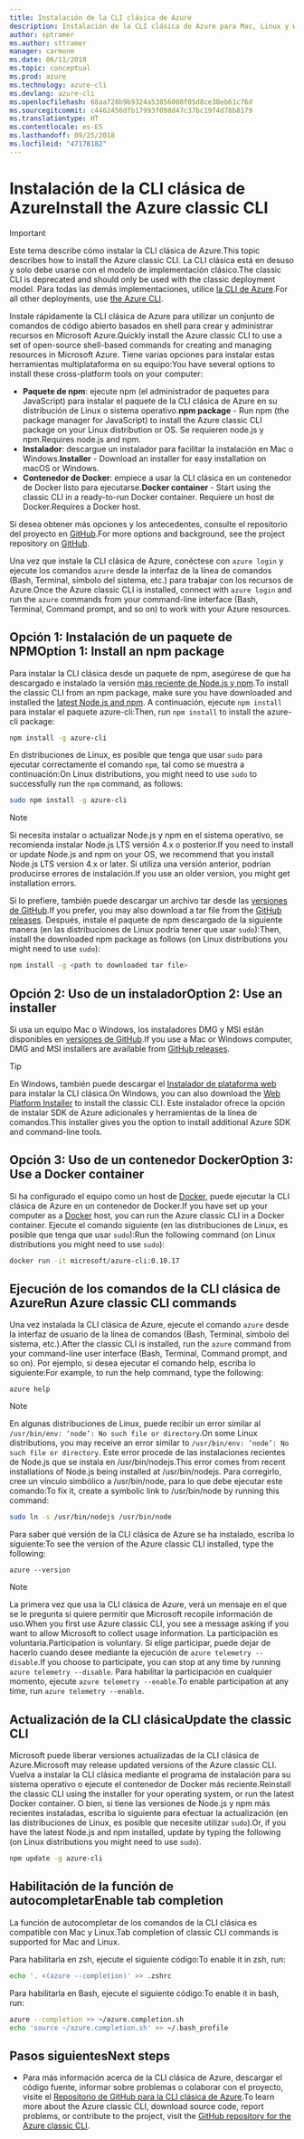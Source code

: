 ```yaml
---
title: Instalación de la CLI clásica de Azure
description: Instalación de la CLI clásica de Azure para Mac, Linux y Windows con el objetivo de comenzar a utilizar los servicios de Azure
author: sptramer
ms.author: sttramer
manager: carmonm
ms.date: 06/11/2018
ms.topic: conceptual
ms.prod: azure
ms.technology: azure-cli
ms.devlang: azure-cli
ms.openlocfilehash: 68aa728b9b9324a53856008f05d8ce30eb61c76d
ms.sourcegitcommit: c4462456dfb17993f098d47c37bc19f4d78b8179
ms.translationtype: HT
ms.contentlocale: es-ES
ms.lasthandoff: 09/25/2018
ms.locfileid: "47178182"
---
```

# <a name="install-the-azure-classic-cli"></a><span data-ttu-id="e6a64-103">Instalación de la CLI clásica de Azure</span><span class="sxs-lookup"><span data-stu-id="e6a64-103">Install the Azure classic CLI</span></span>

> [!IMPORTANT]
> <span data-ttu-id="e6a64-104">Este tema describe cómo instalar la CLI clásica de Azure.</span><span class="sxs-lookup"><span data-stu-id="e6a64-104">This topic describes how to install the Azure classic CLI.</span></span> <span data-ttu-id="e6a64-105">La CLI clásica está en desuso y solo debe usarse con el modelo de implementación clásico.</span><span class="sxs-lookup"><span data-stu-id="e6a64-105">The classic CLI is deprecated and should only be used with the classic deployment model.</span></span>
> <span data-ttu-id="e6a64-106">Para todas las demás implementaciones, utilice [la CLI de Azure](/cli/azure).</span><span class="sxs-lookup"><span data-stu-id="e6a64-106">For all other deployments, use [the Azure CLI](/cli/azure).</span></span>

<span data-ttu-id="e6a64-107">Instale rápidamente la CLI clásica de Azure para utilizar un conjunto de comandos de código abierto basados en shell para crear y administrar recursos en Microsoft Azure.</span><span class="sxs-lookup"><span data-stu-id="e6a64-107">Quickly install the Azure classic CLI to use a set of open-source shell-based commands for creating and managing resources in Microsoft Azure.</span></span> <span data-ttu-id="e6a64-108">Tiene varias opciones para instalar estas herramientas multiplataforma en su equipo:</span><span class="sxs-lookup"><span data-stu-id="e6a64-108">You have several options to install these cross-platform tools on your computer:</span></span>

* <span data-ttu-id="e6a64-109">**Paquete de npm**: ejecute npm (el administrador de paquetes para JavaScript) para instalar el paquete de la CLI clásica de Azure en su distribución de Linux o sistema operativo.</span><span class="sxs-lookup"><span data-stu-id="e6a64-109">**npm package** - Run npm (the package manager for JavaScript) to install the Azure classic CLI package on your Linux distribution or OS.</span></span> <span data-ttu-id="e6a64-110">Se requieren node.js y npm.</span><span class="sxs-lookup"><span data-stu-id="e6a64-110">Requires node.js and npm.</span></span>
* <span data-ttu-id="e6a64-111">**Instalador**: descargue un instalador para facilitar la instalación en Mac o Windows.</span><span class="sxs-lookup"><span data-stu-id="e6a64-111">**Installer** - Download an installer for easy installation on macOS or Windows.</span></span>
* <span data-ttu-id="e6a64-112">**Contenedor de Docker**: empiece a usar la CLI clásica en un contenedor de Docker listo para ejecutarse.</span><span class="sxs-lookup"><span data-stu-id="e6a64-112">**Docker container** - Start using the classic CLI in a ready-to-run Docker container.</span></span> <span data-ttu-id="e6a64-113">Requiere un host de Docker.</span><span class="sxs-lookup"><span data-stu-id="e6a64-113">Requires a Docker host.</span></span>

<span data-ttu-id="e6a64-114">Si desea obtener más opciones y los antecedentes, consulte el repositorio del proyecto en [GitHub](https://github.com/azure/azure-xplat-cli).</span><span class="sxs-lookup"><span data-stu-id="e6a64-114">For more options and background, see the project repository on [GitHub](https://github.com/azure/azure-xplat-cli).</span></span>

<span data-ttu-id="e6a64-115">Una vez que instale la CLI clásica de Azure, conéctese con `azure login` y ejecute los comandos `azure` desde la interfaz de la línea de comandos (Bash, Terminal, símbolo del sistema, etc.) para trabajar con los recursos de Azure.</span><span class="sxs-lookup"><span data-stu-id="e6a64-115">Once the Azure classic CLI is installed, connect with `azure login` and run the `azure` commands from your command-line interface (Bash, Terminal, Command prompt, and so on) to work with your Azure resources.</span></span>

## <a name="option-1-install-an-npm-package"></a><span data-ttu-id="e6a64-116">Opción 1: Instalación de un paquete de NPM</span><span class="sxs-lookup"><span data-stu-id="e6a64-116">Option 1: Install an npm package</span></span>

<span data-ttu-id="e6a64-117">Para instalar la CLI clásica desde un paquete de npm, asegúrese de que ha descargado e instalado la versión [más reciente de Node.js y npm](https://nodejs.org/en/download/package-manager/).</span><span class="sxs-lookup"><span data-stu-id="e6a64-117">To install the classic CLI from an npm package, make sure you have downloaded and installed the [latest Node.js and npm](https://nodejs.org/en/download/package-manager/).</span></span> <span data-ttu-id="e6a64-118">A continuación, ejecute `npm install` para instalar el paquete azure-cli:</span><span class="sxs-lookup"><span data-stu-id="e6a64-118">Then, run `npm install` to install the azure-cli package:</span></span>

```bash
npm install -g azure-cli
```

<span data-ttu-id="e6a64-119">En distribuciones de Linux, es posible que tenga que usar `sudo` para ejecutar correctamente el comando `npm`, tal como se muestra a continuación:</span><span class="sxs-lookup"><span data-stu-id="e6a64-119">On Linux distributions, you might need to use `sudo` to successfully run the `npm` command, as follows:</span></span>

```bash
sudo npm install -g azure-cli
```

> [!NOTE]
> <span data-ttu-id="e6a64-120">Si necesita instalar o actualizar Node.js y npm en el sistema operativo, se recomienda instalar Node.js LTS versión 4.x o posterior.</span><span class="sxs-lookup"><span data-stu-id="e6a64-120">If you need to install or update Node.js and npm on your OS, we recommend that you install Node.js LTS version 4.x or later.</span></span> <span data-ttu-id="e6a64-121">Si utiliza una versión anterior, podrían producirse errores de instalación.</span><span class="sxs-lookup"><span data-stu-id="e6a64-121">If you use an older version, you might get installation errors.</span></span>

<span data-ttu-id="e6a64-122">Si lo prefiere, también puede descargar un archivo tar desde las [versiones de GitHub](https://github.com/Azure/azure-xplat-cli/releases).</span><span class="sxs-lookup"><span data-stu-id="e6a64-122">If you prefer, you may also download a tar file from the [GitHub releases](https://github.com/Azure/azure-xplat-cli/releases).</span></span> <span data-ttu-id="e6a64-123">Después, instale el paquete de npm descargado de la siguiente manera (en las distribuciones de Linux podría tener que usar `sudo`):</span><span class="sxs-lookup"><span data-stu-id="e6a64-123">Then, install the downloaded npm package as follows (on Linux distributions you might need to use `sudo`):</span></span>

```bash
npm install -g <path to downloaded tar file>
```

## <a name="option-2-use-an-installer"></a><span data-ttu-id="e6a64-124">Opción 2: Uso de un instalador</span><span class="sxs-lookup"><span data-stu-id="e6a64-124">Option 2: Use an installer</span></span>

<span data-ttu-id="e6a64-125">Si usa un equipo Mac o Windows, los instaladores DMG y MSI están disponibles en [versiones de GitHub](https://github.com/Azure/azure-xplat-cli/releases).</span><span class="sxs-lookup"><span data-stu-id="e6a64-125">If you use a Mac or Windows computer, DMG and MSI installers are available from [GitHub releases](https://github.com/Azure/azure-xplat-cli/releases).</span></span>

> [!TIP]
> <span data-ttu-id="e6a64-126">En Windows, también puede descargar el [Instalador de plataforma web](https://go.microsoft.com/?linkid=9828653) para instalar la CLI clásica.</span><span class="sxs-lookup"><span data-stu-id="e6a64-126">On Windows, you can also download the [Web Platform Installer](https://go.microsoft.com/?linkid=9828653) to install the classic CLI.</span></span> <span data-ttu-id="e6a64-127">Este instalador ofrece la opción de instalar SDK de Azure adicionales y herramientas de la línea de comandos.</span><span class="sxs-lookup"><span data-stu-id="e6a64-127">This installer gives you the option to install additional Azure SDK and command-line tools.</span></span>

## <a name="option-3-use-a-docker-container"></a><span data-ttu-id="e6a64-128">Opción 3: Uso de un contenedor Docker</span><span class="sxs-lookup"><span data-stu-id="e6a64-128">Option 3: Use a Docker container</span></span>

<span data-ttu-id="e6a64-129">Si ha configurado el equipo como un host de [Docker](https://docs.docker.com/engine/understanding-docker/), puede ejecutar la CLI clásica de Azure en un contenedor de Docker.</span><span class="sxs-lookup"><span data-stu-id="e6a64-129">If you have set up your computer as a [Docker](https://docs.docker.com/engine/understanding-docker/) host, you can run the Azure classic CLI in a Docker container.</span></span> <span data-ttu-id="e6a64-130">Ejecute el comando siguiente (en las distribuciones de Linux, es posible que tenga que usar `sudo`):</span><span class="sxs-lookup"><span data-stu-id="e6a64-130">Run the following command (on Linux distributions you might need to use `sudo`):</span></span>

```bash
docker run -it microsoft/azure-cli:0.10.17
```

## <a name="run-azure-classic-cli-commands"></a><span data-ttu-id="e6a64-131">Ejecución de los comandos de la CLI clásica de Azure</span><span class="sxs-lookup"><span data-stu-id="e6a64-131">Run Azure classic CLI commands</span></span>

<span data-ttu-id="e6a64-132">Una vez instalada la CLI clásica de Azure, ejecute el comando `azure` desde la interfaz de usuario de la línea de comandos (Bash, Terminal, símbolo del sistema, etc.).</span><span class="sxs-lookup"><span data-stu-id="e6a64-132">After the classic CLI is installed, run the `azure` command from your command-line user interface (Bash, Terminal, Command prompt, and so on).</span></span> <span data-ttu-id="e6a64-133">Por ejemplo, si desea ejecutar el comando help, escriba lo siguiente:</span><span class="sxs-lookup"><span data-stu-id="e6a64-133">For example, to run the help command, type the following:</span></span>

```azurecli
azure help
```

> [!NOTE]
> <span data-ttu-id="e6a64-134">En algunas distribuciones de Linux, puede recibir un error similar al `/usr/bin/env: ‘node’: No such file or directory`.</span><span class="sxs-lookup"><span data-stu-id="e6a64-134">On some Linux distributions, you may receive an error similar to `/usr/bin/env: ‘node’: No such file or directory`.</span></span> <span data-ttu-id="e6a64-135">Este error procede de las instalaciones recientes de Node.js que se instala en /usr/bin/nodejs.</span><span class="sxs-lookup"><span data-stu-id="e6a64-135">This error comes from recent installations of Node.js being installed at /usr/bin/nodejs.</span></span> <span data-ttu-id="e6a64-136">Para corregirlo, cree un vínculo simbólico a /usr/bin/node, para lo que debe ejecutar este comando:</span><span class="sxs-lookup"><span data-stu-id="e6a64-136">To fix it, create a symbolic link to /usr/bin/node by running this command:</span></span>

```bash
sudo ln -s /usr/bin/nodejs /usr/bin/node
```

<span data-ttu-id="e6a64-137">Para saber qué versión de la CLI clásica de Azure se ha instalado, escriba lo siguiente:</span><span class="sxs-lookup"><span data-stu-id="e6a64-137">To see the version of the Azure classic CLI installed, type the following:</span></span>

```azurecli
azure --version
```

> [!NOTE]
> <span data-ttu-id="e6a64-138">La primera vez que usa la CLI clásica de Azure, verá un mensaje en el que se le pregunta si quiere permitir que Microsoft recopile información de uso.</span><span class="sxs-lookup"><span data-stu-id="e6a64-138">When you first use Azure classic CLI, you see a message asking if you want to allow Microsoft to collect usage information.</span></span> <span data-ttu-id="e6a64-139">La participación es voluntaria.</span><span class="sxs-lookup"><span data-stu-id="e6a64-139">Participation is voluntary.</span></span> <span data-ttu-id="e6a64-140">Si elige participar, puede dejar de hacerlo cuando desee mediante la ejecución de `azure telemetry --disable`.</span><span class="sxs-lookup"><span data-stu-id="e6a64-140">If you choose to participate, you can stop at any time by running `azure telemetry --disable`.</span></span> <span data-ttu-id="e6a64-141">Para habilitar la participación en cualquier momento, ejecute `azure telemetry --enable`.</span><span class="sxs-lookup"><span data-stu-id="e6a64-141">To enable participation at any time, run `azure telemetry --enable`.</span></span>

## <a name="update-the-classic-cli"></a><span data-ttu-id="e6a64-142">Actualización de la CLI clásica</span><span class="sxs-lookup"><span data-stu-id="e6a64-142">Update the classic CLI</span></span>

<span data-ttu-id="e6a64-143">Microsoft puede liberar versiones actualizadas de la CLI clásica de Azure.</span><span class="sxs-lookup"><span data-stu-id="e6a64-143">Microsoft may release updated versions of the Azure classic CLI.</span></span> <span data-ttu-id="e6a64-144">Vuelva a instalar la CLI clásica mediante el programa de instalación para su sistema operativo o ejecute el contenedor de Docker más reciente.</span><span class="sxs-lookup"><span data-stu-id="e6a64-144">Reinstall the classic CLI using the installer for your operating system, or run the latest Docker container.</span></span> <span data-ttu-id="e6a64-145">O bien, si tiene las versiones de Node.js y npm más recientes instaladas, escriba lo siguiente para efectuar la actualización (en las distribuciones de Linux, es posible que necesite utilizar `sudo`).</span><span class="sxs-lookup"><span data-stu-id="e6a64-145">Or, if you have the latest Node.js and npm installed, update by typing the following (on Linux distributions you might need to use `sudo`).</span></span>

```bash
npm update -g azure-cli
```

## <a name="enable-tab-completion"></a><span data-ttu-id="e6a64-146">Habilitación de la función de autocompletar</span><span class="sxs-lookup"><span data-stu-id="e6a64-146">Enable tab completion</span></span>

<span data-ttu-id="e6a64-147">La función de autocompletar de los comandos de la CLI clásica es compatible con Mac y Linux.</span><span class="sxs-lookup"><span data-stu-id="e6a64-147">Tab completion of classic CLI commands is supported for Mac and Linux.</span></span>

<span data-ttu-id="e6a64-148">Para habilitarla en zsh, ejecute el siguiente código:</span><span class="sxs-lookup"><span data-stu-id="e6a64-148">To enable it in zsh, run:</span></span>

```bash
echo '. <(azure --completion)' >> .zshrc
```

<span data-ttu-id="e6a64-149">Para habilitarla en Bash, ejecute el siguiente código:</span><span class="sxs-lookup"><span data-stu-id="e6a64-149">To enable it in bash, run:</span></span>

```bash
azure --completion >> ~/azure.completion.sh
echo 'source ~/azure.completion.sh' >> ~/.bash_profile
```

## <a name="next-steps"></a><span data-ttu-id="e6a64-150">Pasos siguientes</span><span class="sxs-lookup"><span data-stu-id="e6a64-150">Next steps</span></span>

* <span data-ttu-id="e6a64-151">Para más información acerca de la CLI clásica de Azure, descargar el código fuente, informar sobre problemas o colaborar con el proyecto, visite el [Repositorio de GitHub para la CLI clásica de Azure](https://github.com/azure/azure-xplat-cli).</span><span class="sxs-lookup"><span data-stu-id="e6a64-151">To learn more about the Azure classic CLI, download source code, report problems, or contribute to the project, visit the [GitHub repository for the Azure classic CLI](https://github.com/azure/azure-xplat-cli).</span></span>
